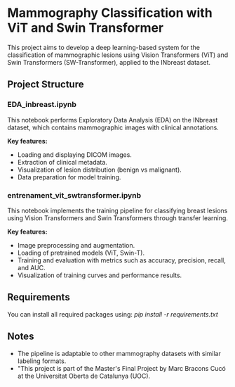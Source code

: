 # Mammography Classification with ViT and Swin Transformer
This project aims to develop a deep learning-based system for the classification of mammographic lesions using Vision Transformers (ViT) and Swin Transformers (SW-Transformer), applied to the INbreast dataset.

## Project Structure

### EDA_inbreast.ipynb

This notebook performs Exploratory Data Analysis (EDA) on the INbreast dataset, which contains mammographic images with clinical annotations.

**Key features:**

- Loading and displaying DICOM images.
- Extraction of clinical metadata.
- Visualization of lesion distribution (benign vs malignant).
- Data preparation for model training.

### entrenament_vit_swtransformer.ipynb

This notebook implements the training pipeline for classifying breast lesions using Vision Transformers and Swin Transformers through transfer learning.

**Key features:**

- Image preprocessing and augmentation.
- Loading of pretrained models (ViT, Swin-T).
- Training and evaluation with metrics such as accuracy, precision, recall, and AUC.
- Visualization of training curves and performance results.

## Requirements

You can install all required packages using:
*pip install -r requirements.txt*

## Notes
- The pipeline is adaptable to other mammography datasets with similar labeling formats.
- "This project is part of the Master's Final Project by Marc Bracons Cucó at the Universitat Oberta de Catalunya (UOC). 
